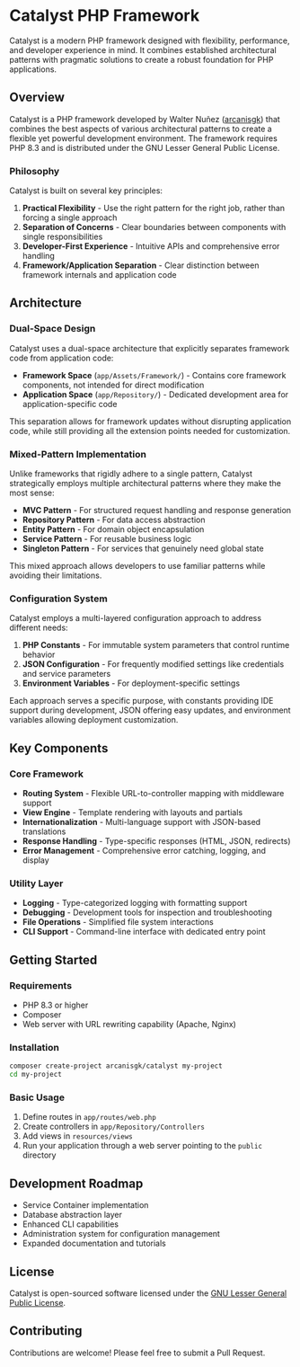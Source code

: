 # Catalyst PHP Framework

Catalyst is a modern PHP framework designed with flexibility, performance, and developer experience in mind. It combines established architectural patterns with pragmatic solutions to create a robust
foundation for PHP applications.

## Overview

Catalyst is a PHP framework developed by Walter Nuñez ([arcanisgk](https://github.com/arcanisgk)) that combines the best aspects of various architectural patterns to create a flexible yet powerful
development environment. The framework requires PHP 8.3 and is distributed under the GNU Lesser General Public License.

### Philosophy

Catalyst is built on several key principles:

1. **Practical Flexibility** - Use the right pattern for the right job, rather than forcing a single approach
2. **Separation of Concerns** - Clear boundaries between components with single responsibilities
3. **Developer-First Experience** - Intuitive APIs and comprehensive error handling
4. **Framework/Application Separation** - Clear distinction between framework internals and application code

## Architecture

### Dual-Space Design

Catalyst uses a dual-space architecture that explicitly separates framework code from application code:

- **Framework Space** (`app/Assets/Framework/`) - Contains core framework components, not intended for direct modification
- **Application Space** (`app/Repository/`) - Dedicated development area for application-specific code

This separation allows for framework updates without disrupting application code, while still providing all the extension points needed for customization.

### Mixed-Pattern Implementation

Unlike frameworks that rigidly adhere to a single pattern, Catalyst strategically employs multiple architectural patterns where they make the most sense:

- **MVC Pattern** - For structured request handling and response generation
- **Repository Pattern** - For data access abstraction
- **Entity Pattern** - For domain object encapsulation
- **Service Pattern** - For reusable business logic
- **Singleton Pattern** - For services that genuinely need global state

This mixed approach allows developers to use familiar patterns while avoiding their limitations.

### Configuration System

Catalyst employs a multi-layered configuration approach to address different needs:

1. **PHP Constants** - For immutable system parameters that control runtime behavior
2. **JSON Configuration** - For frequently modified settings like credentials and service parameters
3. **Environment Variables** - For deployment-specific settings

Each approach serves a specific purpose, with constants providing IDE support during development, JSON offering easy updates, and environment variables allowing deployment customization.

## Key Components

### Core Framework

- **Routing System** - Flexible URL-to-controller mapping with middleware support
- **View Engine** - Template rendering with layouts and partials
- **Internationalization** - Multi-language support with JSON-based translations
- **Response Handling** - Type-specific responses (HTML, JSON, redirects)
- **Error Management** - Comprehensive error catching, logging, and display

### Utility Layer

- **Logging** - Type-categorized logging with formatting support
- **Debugging** - Development tools for inspection and troubleshooting
- **File Operations** - Simplified file system interactions
- **CLI Support** - Command-line interface with dedicated entry point

## Getting Started

### Requirements

- PHP 8.3 or higher
- Composer
- Web server with URL rewriting capability (Apache, Nginx)

### Installation

```bash
composer create-project arcanisgk/catalyst my-project
cd my-project
```

### Basic Usage

1. Define routes in `app/routes/web.php`
2. Create controllers in `app/Repository/Controllers`
3. Add views in `resources/views`
4. Run your application through a web server pointing to the `public` directory

## Development Roadmap

- Service Container implementation
- Database abstraction layer
- Enhanced CLI capabilities
- Administration system for configuration management
- Expanded documentation and tutorials

## License

Catalyst is open-sourced software licensed under the [GNU Lesser General Public License](LICENSE).

## Contributing

Contributions are welcome! Please feel free to submit a Pull Request.
